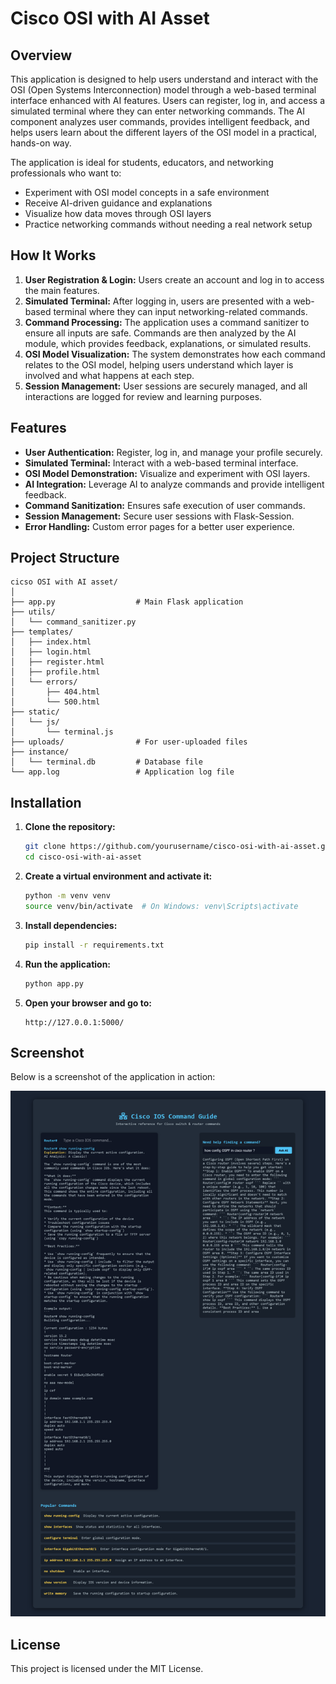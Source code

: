 # Cisco OSI with AI Asset

## Overview

This application is designed to help users understand and interact with the OSI (Open Systems Interconnection) model through a web-based terminal interface enhanced with AI features. Users can register, log in, and access a simulated terminal where they can enter networking commands. The AI component analyzes user commands, provides intelligent feedback, and helps users learn about the different layers of the OSI model in a practical, hands-on way.

The application is ideal for students, educators, and networking professionals who want to:
- Experiment with OSI model concepts in a safe environment
- Receive AI-driven guidance and explanations
- Visualize how data moves through OSI layers
- Practice networking commands without needing a real network setup

## How It Works

1. **User Registration & Login:** Users create an account and log in to access the main features.
2. **Simulated Terminal:** After logging in, users are presented with a web-based terminal where they can input networking-related commands.
3. **Command Processing:** The application uses a command sanitizer to ensure all inputs are safe. Commands are then analyzed by the AI module, which provides feedback, explanations, or simulated results.
4. **OSI Model Visualization:** The system demonstrates how each command relates to the OSI model, helping users understand which layer is involved and what happens at each step.
5. **Session Management:** User sessions are securely managed, and all interactions are logged for review and learning purposes.

## Features

- **User Authentication:** Register, log in, and manage your profile securely.
- **Simulated Terminal:** Interact with a web-based terminal interface.
- **OSI Model Demonstration:** Visualize and experiment with OSI layers.
- **AI Integration:** Leverage AI to analyze commands and provide intelligent feedback.
- **Command Sanitization:** Ensures safe execution of user commands.
- **Session Management:** Secure user sessions with Flask-Session.
- **Error Handling:** Custom error pages for a better user experience.

## Project Structure

```
cicso OSI with AI asset/
│
├── app.py                  # Main Flask application
├── utils/
│   └── command_sanitizer.py
├── templates/
│   ├── index.html
│   ├── login.html
│   ├── register.html
│   ├── profile.html
│   └── errors/
│       ├── 404.html
│       └── 500.html
├── static/
│   └── js/
│       └── terminal.js
├── uploads/                # For user-uploaded files
├── instance/
│   └── terminal.db         # Database file
└── app.log                 # Application log file
```

## Installation

1. **Clone the repository:**
   ```bash
   git clone https://github.com/yourusername/cisco-osi-with-ai-asset.git
   cd cisco-osi-with-ai-asset
   ```

2. **Create a virtual environment and activate it:**
   ```bash
   python -m venv venv
   source venv/bin/activate  # On Windows: venv\Scripts\activate
   ```

3. **Install dependencies:**
   ```bash
   pip install -r requirements.txt
   ```

4. **Run the application:**
   ```bash
   python app.py
   ```

5. **Open your browser and go to:**
   ```
   http://127.0.0.1:5000/
   ```

## Screenshot

Below is a screenshot of the application in action:

![Application Screenshot](Cisco%20IOS%20Command%20Guide.png)

## License

This project is licensed under the MIT License. 
